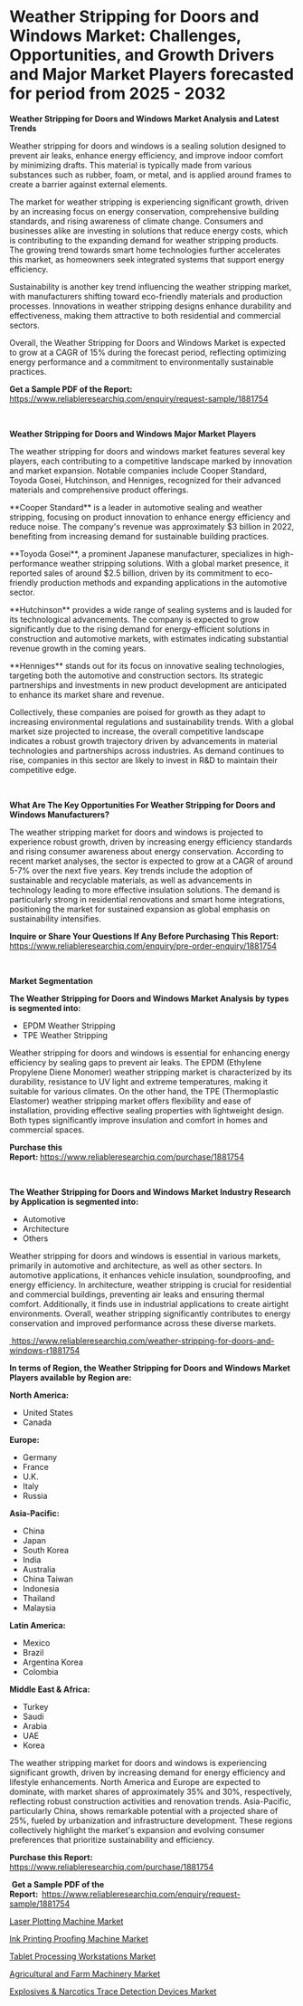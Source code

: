 <p><h1>Weather Stripping for Doors and Windows Market: Challenges, Opportunities, and Growth Drivers and Major Market Players forecasted for period from 2025 - 2032</h1></p><p><strong>Weather Stripping for Doors and Windows Market Analysis and Latest Trends</strong></p>
<p><p>Weather stripping for doors and windows is a sealing solution designed to prevent air leaks, enhance energy efficiency, and improve indoor comfort by minimizing drafts. This material is typically made from various substances such as rubber, foam, or metal, and is applied around frames to create a barrier against external elements. </p><p>The market for weather stripping is experiencing significant growth, driven by an increasing focus on energy conservation, comprehensive building standards, and rising awareness of climate change. Consumers and businesses alike are investing in solutions that reduce energy costs, which is contributing to the expanding demand for weather stripping products. The growing trend towards smart home technologies further accelerates this market, as homeowners seek integrated systems that support energy efficiency.</p><p>Sustainability is another key trend influencing the weather stripping market, with manufacturers shifting toward eco-friendly materials and production processes. Innovations in weather stripping designs enhance durability and effectiveness, making them attractive to both residential and commercial sectors. </p><p>Overall, the Weather Stripping for Doors and Windows Market is expected to grow at a CAGR of 15% during the forecast period, reflecting optimizing energy performance and a commitment to environmentally sustainable practices.</p></p>
<p><strong>Get a Sample PDF of the Report:&nbsp;</strong> <a href="https://www.reliableresearchiq.com/enquiry/request-sample/1881754?utm_campaign=3370&utm_medium=2&utm_source=Github&utm_content=ia&utm_term=02042025&utm_id=weather-stripping-for-doors-and-windows">https://www.reliableresearchiq.com/enquiry/request-sample/1881754</a></p>
<p>&nbsp;</p>
<p><strong>Weather Stripping for Doors and Windows Major Market Players</strong></p>
<p><p>The weather stripping for doors and windows market features several key players, each contributing to a competitive landscape marked by innovation and market expansion. Notable companies include Cooper Standard, Toyoda Gosei, Hutchinson, and Henniges, recognized for their advanced materials and comprehensive product offerings.</p><p>**Cooper Standard** is a leader in automotive sealing and weather stripping, focusing on product innovation to enhance energy efficiency and reduce noise. The company's revenue was approximately $3 billion in 2022, benefiting from increasing demand for sustainable building practices. </p><p>**Toyoda Gosei**, a prominent Japanese manufacturer, specializes in high-performance weather stripping solutions. With a global market presence, it reported sales of around $2.5 billion, driven by its commitment to eco-friendly production methods and expanding applications in the automotive sector.</p><p>**Hutchinson** provides a wide range of sealing systems and is lauded for its technological advancements. The company is expected to grow significantly due to the rising demand for energy-efficient solutions in construction and automotive markets, with estimates indicating substantial revenue growth in the coming years.</p><p>**Henniges** stands out for its focus on innovative sealing technologies, targeting both the automotive and construction sectors. Its strategic partnerships and investments in new product development are anticipated to enhance its market share and revenue.</p><p>Collectively, these companies are poised for growth as they adapt to increasing environmental regulations and sustainability trends. With a global market size projected to increase, the overall competitive landscape indicates a robust growth trajectory driven by advancements in material technologies and partnerships across industries. As demand continues to rise, companies in this sector are likely to invest in R&D to maintain their competitive edge.</p></p>
<p>&nbsp;</p>
<p><strong>What Are The Key Opportunities For Weather Stripping for Doors and Windows Manufacturers?</strong></p>
<p><p>The weather stripping market for doors and windows is projected to experience robust growth, driven by increasing energy efficiency standards and rising consumer awareness about energy conservation. According to recent market analyses, the sector is expected to grow at a CAGR of around 5-7% over the next five years. Key trends include the adoption of sustainable and recyclable materials, as well as advancements in technology leading to more effective insulation solutions. The demand is particularly strong in residential renovations and smart home integrations, positioning the market for sustained expansion as global emphasis on sustainability intensifies.</p></p>
<p><strong>Inquire or Share Your Questions If Any Before Purchasing This Report:</strong> <a href="https://www.reliableresearchiq.com/enquiry/pre-order-enquiry/1881754?utm_campaign=3370&utm_medium=2&utm_source=Github&utm_content=ia&utm_term=02042025&utm_id=weather-stripping-for-doors-and-windows">https://www.reliableresearchiq.com/enquiry/pre-order-enquiry/1881754</a></p>
<p>&nbsp;</p>
<p><strong>Market Segmentation</strong></p>
<p><strong>The Weather Stripping for Doors and Windows Market Analysis by types is segmented into:</strong></p>
<p><ul><li>EPDM Weather Stripping</li><li>TPE Weather Stripping</li></ul></p>
<p><p>Weather stripping for doors and windows is essential for enhancing energy efficiency by sealing gaps to prevent air leaks. The EPDM (Ethylene Propylene Diene Monomer) weather stripping market is characterized by its durability, resistance to UV light and extreme temperatures, making it suitable for various climates. On the other hand, the TPE (Thermoplastic Elastomer) weather stripping market offers flexibility and ease of installation, providing effective sealing properties with lightweight design. Both types significantly improve insulation and comfort in homes and commercial spaces.</p></p>
<p><strong>Purchase this Report:&nbsp;</strong><a href="https://www.reliableresearchiq.com/purchase/1881754?utm_campaign=3370&utm_medium=2&utm_source=Github&utm_content=ia&utm_term=02042025&utm_id=weather-stripping-for-doors-and-windows">https://www.reliableresearchiq.com/purchase/1881754</a></p>
<p>&nbsp;</p>
<p><strong>The Weather Stripping for Doors and Windows Market Industry Research by Application is segmented into:</strong></p>
<p><ul><li>Automotive</li><li>Architecture</li><li>Others</li></ul></p>
<p><p>Weather stripping for doors and windows is essential in various markets, primarily in automotive and architecture, as well as other sectors. In automotive applications, it enhances vehicle insulation, soundproofing, and energy efficiency. In architecture, weather stripping is crucial for residential and commercial buildings, preventing air leaks and ensuring thermal comfort. Additionally, it finds use in industrial applications to create airtight environments. Overall, weather stripping significantly contributes to energy conservation and improved performance across these diverse markets.</p></p>
<p><a href="https://www.reliableresearchiq.com/weather-stripping-for-doors-and-windows-r1881754?utm_campaign=3370&utm_medium=2&utm_source=Github&utm_content=ia&utm_term=02042025&utm_id=weather-stripping-for-doors-and-windows">&nbsp;https://www.reliableresearchiq.com/weather-stripping-for-doors-and-windows-r1881754</a></p>
<p><strong>In terms of Region, the Weather Stripping for Doors and Windows Market Players available by Region are:</strong></p>
<p>
    <p> <strong> North America: </strong>
        <ul>
            <li>United States</li>
            <li>Canada</li>
        </ul>
        </p> 
    <p> <strong> Europe: </strong>
        <ul>
            <li>Germany</li>
            <li>France</li>
            <li>U.K.</li>
            <li>Italy</li>
            <li>Russia</li>
        </ul>
        </p> 
    <p> <strong> Asia-Pacific: </strong>
        <ul>
            <li>China</li>
            <li>Japan</li>
            <li>South Korea</li>
            <li>India</li>
            <li>Australia</li>
            <li>China Taiwan</li>
            <li>Indonesia</li>
            <li>Thailand</li>
            <li>Malaysia</li>
        </ul>
        </p> 
    <p> <strong> Latin America: </strong>
        <ul>
            <li>Mexico</li>
            <li>Brazil</li>
            <li>Argentina Korea</li>
            <li>Colombia</li>
        </ul>
        </p> 
    <p> <strong> Middle East & Africa: </strong>
        <ul>
            <li>Turkey</li>
            <li>Saudi</li>
            <li>Arabia</li>
            <li>UAE</li>
            <li>Korea</li>
        </ul>
    </p>
    </p>
<p><p>The weather stripping market for doors and windows is experiencing significant growth, driven by increasing demand for energy efficiency and lifestyle enhancements. North America and Europe are expected to dominate, with market shares of approximately 35% and 30%, respectively, reflecting robust construction activities and renovation trends. Asia-Pacific, particularly China, shows remarkable potential with a projected share of 25%, fueled by urbanization and infrastructure development. These regions collectively highlight the market's expansion and evolving consumer preferences that prioritize sustainability and efficiency.</p></p>
<p><strong>Purchase this Report: </strong><a href="https://www.reliableresearchiq.com/purchase/1881754?utm_campaign=3370&utm_medium=2&utm_source=Github&utm_content=ia&utm_term=02042025&utm_id=weather-stripping-for-doors-and-windows">https://www.reliableresearchiq.com/purchase/1881754</a></p>
<p>&nbsp;<strong>Get a Sample PDF of the Report:&nbsp;&nbsp;</strong><a href="https://www.reliableresearchiq.com/enquiry/request-sample/1881754?utm_campaign=3370&utm_medium=2&utm_source=Github&utm_content=ia&utm_term=02042025&utm_id=weather-stripping-for-doors-and-windows">https://www.reliableresearchiq.com/enquiry/request-sample/1881754</a></p>
<p><strong></strong></p>
<p><p><a href="https://www.linkedin.com/pulse/laser-plotting-machine-market-drivers-challenges-forecast-wxuqf?utm_campaign=3370&utm_medium=2&utm_source=Github&utm_content=ia&utm_term=02042025&utm_id=weather-stripping-for-doors-and-windows">Laser Plotting Machine Market</a></p><p><a href="https://www.linkedin.com/pulse/trend-analysis-ink-printing-proofing-machine-market-expected-juaqf?utm_campaign=3370&utm_medium=2&utm_source=Github&utm_content=ia&utm_term=02042025&utm_id=weather-stripping-for-doors-and-windows">Ink Printing Proofing Machine Market</a></p><p><a href="https://www.linkedin.com/pulse/tablet-processing-workstations-market-trends-analysis-2025-2032-thvcf?utm_campaign=3370&utm_medium=2&utm_source=Github&utm_content=ia&utm_term=02042025&utm_id=weather-stripping-for-doors-and-windows">Tablet Processing Workstations Market</a></p><p><a href="https://www.linkedin.com/pulse/exploring-agricultural-farm-machinery-market-size-share-rmepf?utm_campaign=3370&utm_medium=2&utm_source=Github&utm_content=ia&utm_term=02042025&utm_id=weather-stripping-for-doors-and-windows">Agricultural and Farm Machinery Market</a></p><p><a href="https://www.linkedin.com/pulse/explosives-narcotics-trace-detection-devices-market-growth-4kulf?utm_campaign=3370&utm_medium=2&utm_source=Github&utm_content=ia&utm_term=02042025&utm_id=weather-stripping-for-doors-and-windows">Explosives & Narcotics Trace Detection Devices Market</a></p></p>